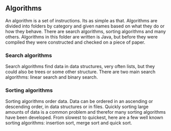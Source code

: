 ## Algorithms

An algorithm is a set of instructions. Its as simple as that. Algorithms are divided into folders by category
and given names based on what they do or how they behave. There are search algorithms, sorting algorithms and
many others. Algorithms in this folder are written is Java, but before they were compiled they were constructed
and checked on a piece of paper.

### Search algorithms

Search algorithms find data in data structures, very often lists, but they could also be trees or some other
structure. There are two main search algorithms: linear search and binary search.

### Sorting algorithms

Sorting algorithms order data. Data can be ordered in an ascending or descending order, in data structures or in
files. Quickly sorting large amounts of data is a common problem and therefor many sorting algorithms have been
developed. From slowest to quickest, here are a few well known sorting algorithms: insertion sort,
merge sort and quick sort.
